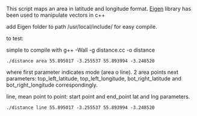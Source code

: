 This script maps an area in latitude and longitude format. 
[Eigen](http://eigen.tuxfamily.org/index.php?title=Main_Page) library has been used to manipulate vectors in c++

add Eigen folder to path /usr/local/include/ for easy compile.

to test:
	
simple to compile with g++ -Wall -g distance.cc -o distance

	./distance area 55.895017 -3.255537 55.893994 -3.248520

where first parameter indicates mode (area o line). 2 area points next parameters: top_left_latitude, top_left_longitude, bot_right_latitude and bot_right_longitude correspondingly.
	
line, mean point to point: start point and end_point lat and lng parameters.

	./distance line 55.895017 -3.255537 55.893994 -3.248520 

	
